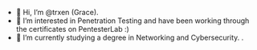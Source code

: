 - 👋 Hi, I’m @trxen (Grace).
- 👀 I’m interested in Penetration Testing and have been working through the certificates on PentesterLab :)
- 🌱 I’m currently studying a degree in Networking and Cybersecurity. .


<!---
trxen/trxen is a ✨ special ✨ repository because its `README.md` (this file) appears on your GitHub profile.
You can click the Preview link to take a look at your changes.
--->
